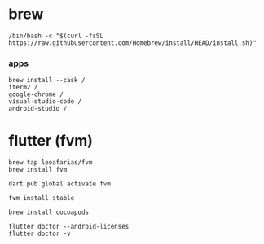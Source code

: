 # brew
	/bin/bash -c "$(curl -fsSL https://raw.githubusercontent.com/Homebrew/install/HEAD/install.sh)"

### apps
	brew install --cask /
	iterm2 /
	google-chrome /
	visual-studio-code /
	android-studio /

 

 # flutter (fvm)
 	brew tap leoafarias/fvm
	brew install fvm
 	
 	dart pub global activate fvm
  	
	fvm install stable

 	brew install cocoapods

 	flutter doctor --android-licenses
 	flutter doctor -v


